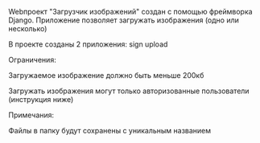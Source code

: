 Webпроект "Загрузчик изображений" создан с помощью фреймворка Django. Приложение позволяет загружать изображения (одно или несколько)

В проекте созданы 2 приложения:
sign
upload

Ограничения:

Загружаемое изображение должно быть меньше 200кб

Загружать изображения могут только авторизованные пользователи (инструкция ниже)

Примечания:

Файлы в папку будут сохранены с уникальным названием
